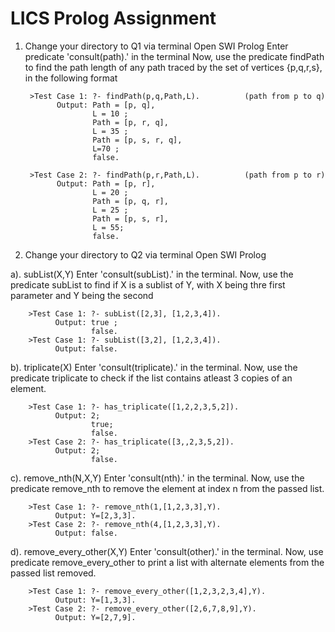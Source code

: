 # LICS Prolog Assignment


1. Change your directory to Q1 via terminal
Open SWI Prolog
Enter predicate 'consult(path).' in the terminal
Now, use the predicate findPath to find the path length of any path traced by the set of vertices {p,q,r,s}, in the following format
        
        >Test Case 1: ?- findPath(p,q,Path,L).          (path from p to q)
              Output: Path = [p, q],
                      L = 10 ;
                      Path = [p, r, q],
                      L = 35 ;
                      Path = [p, s, r, q],
                      L=70 ;
                      false.

        >Test Case 2: ?- findPath(p,r,Path,L).          (path from p to r)
              Output: Path = [p, r],
                      L = 20 ;
                      Path = [p, q, r],
                      L = 25 ;
                      Path = [p, s, r],
                      L = 55;
                      false.


2. Change your directory to Q2 via terminal
Open SWI Prolog

a). subList(X,Y)
        Enter 'consult(subList).' in the terminal.
        Now, use the predicate subList to find if X is a sublist of Y, with X being thre first parameter and Y being the second

        >Test Case 1: ?- subList([2,3], [1,2,3,4]).
              Output: true ;
                      false.
        >Test Case 1: ?- subList([3,2], [1,2,3,4]).
              Output: false.

b). triplicate(X)
        Enter 'consult(triplicate).' in the terminal.
        Now, use the predicate triplicate to check if the list contains atleast 3 copies of an element.

        >Test Case 1: ?- has_triplicate([1,2,2,3,5,2]).
              Output: 2;
                      true;
                      false.
        >Test Case 2: ?- has_triplicate([3,,2,3,5,2]).
              Output: 2;
                      false.

c). remove_nth(N,X,Y) 
        Enter 'consult(nth).' in the terminal.
        Now, use the predicate remove_nth to remove the element at index n from the passed list.

        >Test Case 1: ?- remove_nth(1,[1,2,3,3],Y).
              Output: Y=[2,3,3].
        >Test Case 2: ?- remove_nth(4,[1,2,3,3],Y).
              Output: false.

d). remove_every_other(X,Y)
        Enter 'consult(other).' in the terminal.
        Now, use predicate remove_every_other to print a list with alternate elements from the passed list removed.

        >Test Case 1: ?- remove_every_other([1,2,3,2,3,4],Y).
              Output: Y=[1,3,3].
        >Test Case 2: ?- remove_every_other([2,6,7,8,9],Y).
              Output: Y=[2,7,9].